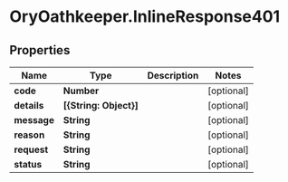 # OryOathkeeper.InlineResponse401

## Properties
Name | Type | Description | Notes
------------ | ------------- | ------------- | -------------
**code** | **Number** |  | [optional] 
**details** | **[{String: Object}]** |  | [optional] 
**message** | **String** |  | [optional] 
**reason** | **String** |  | [optional] 
**request** | **String** |  | [optional] 
**status** | **String** |  | [optional] 


